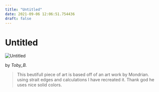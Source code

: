 ```yaml
---
title: "Untitled"
date: 2021-09-06 12:06:51.754436
draft: false
---
```


# Untitled

![Untitled](../images/d42a5778-0f34-11ec-b115-1e00f30e0089.png)

by *Toby_B.*



> This beutifull piece of art is based off of an art work by Mondrian. using strait edges and calculations I have recreated it. Thank god he uses nice solid colors.